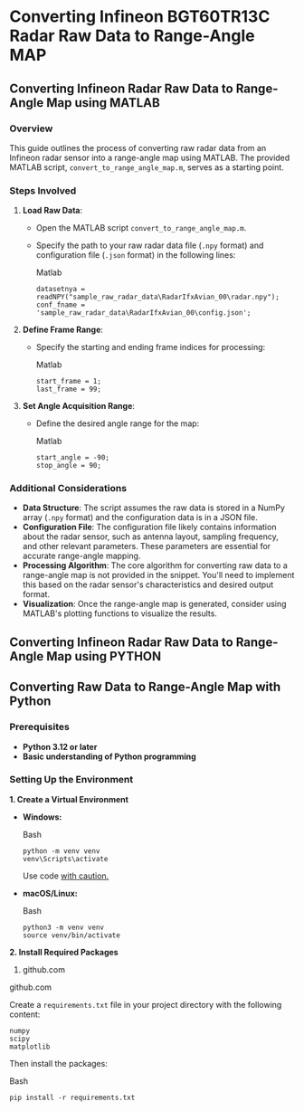 
# Converting Infineon BGT60TR13C Radar Raw Data to Range-Angle MAP
## Converting Infineon Radar Raw Data to Range-Angle Map using MATLAB

### Overview

This guide outlines the process of converting raw radar data from an Infineon radar sensor into a range-angle map using MATLAB. The provided MATLAB script,  `convert_to_range_angle_map.m`, serves as a starting point.

### Steps Involved

1.  **Load Raw Data**:
    
    -   Open the MATLAB script `convert_to_range_angle_map.m`.
    -   Specify the path to your raw radar data file (`.npy` format) and configuration file (`.json` format) in the following lines:
        
        Matlab
        
        ```
        datasetnya = readNPY("sample_raw_radar_data\RadarIfxAvian_00\radar.npy");
        conf_fname = 'sample_raw_radar_data\RadarIfxAvian_00\config.json';
        
        ```
        
        
2.  **Define Frame Range**:
    
    -   Specify the starting and ending frame indices for processing:
        
        Matlab
        
        ```
        start_frame = 1;
        last_frame = 99;
        
        ```
        
        
3.  **Set Angle Acquisition Range**:
    
    -   Define the desired angle range for the map:
        
        Matlab
        
        ```
        start_angle = -90;
        stop_angle = 90;
        
        ```
        
        

### Additional Considerations

-   **Data Structure**: The script assumes the raw data is stored in a NumPy array (`.npy` format) and the configuration data is in a JSON file.
-   **Configuration File**: The configuration file likely contains information about the radar sensor, such as antenna layout, sampling frequency, and other relevant parameters. These parameters are essential for accurate range-angle mapping.
-   **Processing Algorithm**: The core algorithm for converting raw data to a range-angle map is not provided in the snippet. You'll need to implement this based on the radar sensor's characteristics and desired output format.
-   **Visualization**: Once the range-angle map is generated, consider using MATLAB's plotting functions to visualize the results.
## Converting Infineon Radar Raw Data to Range-Angle Map using PYTHON

## Converting Raw Data to Range-Angle Map with Python

### Prerequisites

-   **Python 3.12 or later**
-   **Basic understanding of Python programming**

### Setting Up the Environment

**1. Create a Virtual Environment**

-   **Windows:**
    
    Bash
    
    ```
    python -m venv venv
    venv\Scripts\activate
    
    ```
    
    Use code [with caution.](/faq#coding)
    
-   **macOS/Linux:**
    
    Bash
    
    ```
    python3 -m venv venv
    source venv/bin/activate
    
    ```
    
    

**2. Install Required Packages**

[](https://github.com/parthahere001/instagram-stats-visualizer)

1. github.com

[](https://github.com/parthahere001/instagram-stats-visualizer)

github.com

Create a `requirements.txt` file in your project directory with the following content:

```
numpy
scipy
matplotlib

```

Then install the packages:

Bash

```
pip install -r requirements.txt

```

<!--stackedit_data:
eyJoaXN0b3J5IjpbLTEzOTg5MjEzMDcsLTE1NjIxMDA0MzAsMT
QzMjIzNzQ5NiwyMDYxMzYwMTc1XX0=
-->